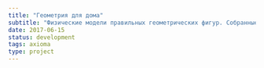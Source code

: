 ```yaml
---
title: "Геометрия для дома"
subtitle: "Физические модели правильных геометрических фигур. Собранные из бумаги, склеенные из дерева, спаянные из меди, сваренные из металла. Чтобы радовать глаз."
date: 2017-06-15
status: development
tags: axioma
type: project
---
```

